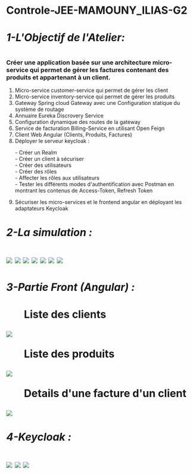 # Controle-JEE-MAMOUNY_ILIAS-G2
<h1><i>1-L'Objectif de l'Atelier:</i><h1>
<h3>Créer une application basée sur une architecture micro-service qui permet de gérer les factures contenant des produits et appartenant à un client.</h3>
<ol>
  <li>Micro-service customer-service qui permet de gérer les client</li>
  <li>Micro-service inventory-service qui permet de gérer les produits</li>
  <li>Gateway Spring cloud Gateway avec une Configuration statique du système de routage</li>
  <li>Annuaire Eureka Discrovery Service</li>
  <li>Configuration dynamique des routes de la gateway</li>
  <li>Service de facturation Billing-Service en utilisant Open Feign</li>
  <li>Client Web Angular (Clients, Produits, Factures)</li>
  <li>Déployer le serveur keycloak :</li>
  <dl>
  <dt>- Créer un Realm</dt>
  <dt>- Créer un client à sécuriser</dt>
  <dt>- Créer des utilisateurs</dt>
  <dt>- Créer des rôles</dt>
  <dt>- Affecter les rôles aux utilisateurs</dt>
  <dt>- Tester les différents modes d'authentification avec Postman en montrant les contenus de Access-Token, Refresh Token</dt>
  </dl>
  <li>Sécuriser les micro-services et le frontend angular en déployant les adaptateurs Keycloak</li>
</ol>
<h1><i>2-La simulation :</i><h1>
<img src="https://user-images.githubusercontent.com/80590096/209091463-0fe25b5b-b8fe-4331-a200-0b466f0af665.PNG"/>
<img src="https://user-images.githubusercontent.com/80590096/209091588-0c40b8de-3c4d-466c-a334-74d1cd32cd69.PNG"/>  
<img src="https://user-images.githubusercontent.com/80590096/209092073-a368fc23-1777-4570-9764-2d584f1406a3.PNG"/>  
<img src="https://user-images.githubusercontent.com/80590096/209092256-7701818a-37c5-428d-b900-c5c16539141c.PNG"/>  
<img src="https://user-images.githubusercontent.com/80590096/209092280-93dda850-784c-4f6b-af2b-8b8ae3b986f0.PNG"/>  
<img src="https://user-images.githubusercontent.com/80590096/209092313-d013f233-633a-4758-938a-3662844d8216.PNG"/> 
<img src="https://user-images.githubusercontent.com/80590096/209092704-00b1f166-702e-42b9-b37f-21565e6e81ea.PNG"/>  
<h1><i>3-Partie Front (Angular) :</i><h1>
<ul>Liste des clients</ul>
<img src="https://user-images.githubusercontent.com/80590096/209116003-cf232ef6-101b-42df-9345-24611eab3d48.PNG">
<ul>Liste des produits</ul>
<img src="https://user-images.githubusercontent.com/80590096/209116024-e72c8391-6671-494f-9279-15a4d757c45d.PNG">
<ul>Details d'une facture d'un client</ul>
<img src="https://user-images.githubusercontent.com/80590096/209116954-7f01aac1-d872-4d83-81c8-b20a14ce40eb.PNG">

<h1><i>4-Keycloak :</i><h1>
<img src="https://user-images.githubusercontent.com/80590096/219802758-19ecf45e-bf99-4815-8078-c866f422254c.PNG">

<img src="https://user-images.githubusercontent.com/80590096/219804348-7e47e649-79bb-47e9-bcaf-805f399b328a.PNG">



<img src="https://user-images.githubusercontent.com/80590096/219802758-19ecf45e-bf99-4815-8078-c866f422254c.PNG](https://user-images.githubusercontent.com/80590096/219804336-b39459f1-b239-4323-bbcc-d71a52ea24bb.PNG">

